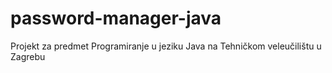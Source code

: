 # password-manager-java
Projekt za predmet Programiranje u jeziku Java na Tehničkom veleučilištu u Zagrebu
